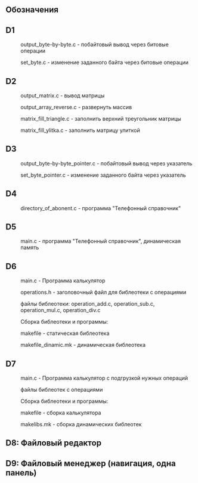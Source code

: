 ## Обозначения

## D1

<dl>
  <dd>
    <dl>
        output_byte-by-byte.c - побайтовый вывод через битовые операции
    </dl>
    <dl>
        set_byte.c - изменение заданного байта через битовые операции
    </dl>
  </dd>
</dl>

## D2
<dl>
  <dd>
    <dl>
        output_matrix.c - вывод матрицы
    </dl>
    <dl>
        output_array_reverse.c - развернуть массив
    </dl>
    <dl>
        matrix_fill_triangle.c - заполнить верхний треугольник матрицы
    </dl>
    <dl>
        matrix_fill_ylitka.c - заполнить матрицу улиткой
    </dl>
  </dd>
</dl>

## D3

<dl>
  <dd>
    <dl>
        output_byte-by-byte_pointer.c - побайтовый вывод через указатель
    </dl>
    <dl>
        set_byte_pointer.c - изменение заданного байта через указатель
    </dl>
    
  </dd>
</dl>

## D4

<dl>
  <dd>
    <dl>
        directory_of_abonent.c - программа "Телефонный справочник"
    </dl>
  </dd>
</dl>

## D5

<dl>
  <dd>
    <dl>
        main.c - программа "Телефонный справочник",  динамическая память
    </dl>
  </dd>
</dl>

## D6
<dl>
  <dd>
    <dl>
        main.c - Программа калькулятор 
    </dl>
    <dl>
        operations.h - заголовочный файл для библеотеки с операциями
    </dl>
    <dl>
        файлы библеотеки: operation_add.c, operation_sub.c, operation_mul.c, operation_div.c
    </dl>
    <dl>
        Сборка библеотеки и программы:
        <dl>
          makefile - статическая библеотека
        </dl>
        <dl>
          makefile_dinamic.mk - динамическая библеотека
        </dl>
    </dl>
  </dd>
</dl>

## D7

<dl>
  <dd>
    <dl>
        main.c - Программа калькулятор с подгрузкой нужных операций
    </dl>
    <dl>
        файлы библеотек с операциями
    </dl>
    <dl>
        Сборка библеотеки и программы:
        <dl>
          makefile - сборка калькулятора
        </dl>
        <dl>
          makelibs.mk - сборка динамических библеотек
        </dl>
    </dl>
  </dd>
</dl>

## D8: Файловый редактор

## D9: Файловый менеджер (навигация, одна панель)